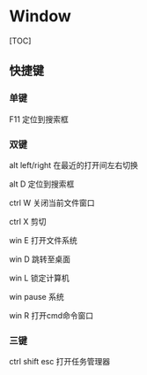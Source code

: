# Window

[TOC]

## 快捷键

### 单键

F11				定位到搜索框

### 双键

alt left/right		在最近的打开间左右切换

alt D				定位到搜索框

ctrl W			关闭当前文件窗口

ctrl X			剪切

win E			打开文件系统

win D			跳转至桌面

win L			锁定计算机

win pause		系统

win R			打开cmd命令窗口

### 三键

ctrl shift esc		打开任务管理器

